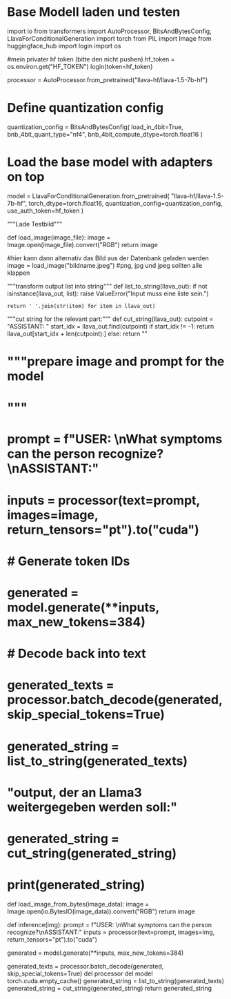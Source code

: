 # Base Modell laden und testen

import io
from transformers import AutoProcessor, BitsAndBytesConfig, LlavaForConditionalGeneration
import torch
from PIL import Image
from huggingface_hub import login
import os

#mein privater hf token (bitte den nicht pushen)
hf_token = os.environ.get("HF_TOKEN")
login(token=hf_token)

processor = AutoProcessor.from_pretrained("llava-hf/llava-1.5-7b-hf")

# Define quantization config
quantization_config = BitsAndBytesConfig(
    load_in_4bit=True, bnb_4bit_quant_type="nf4", bnb_4bit_compute_dtype=torch.float16
)
# Load the base model with adapters on top
model = LlavaForConditionalGeneration.from_pretrained(
    "llava-hf/llava-1.5-7b-hf",
    torch_dtype=torch.float16,
    quantization_config=quantization_config,
    use_auth_token=hf_token
)

"""Lade Testbild"""

def load_image(image_file):
  image = Image.open(image_file).convert("RGB")
  return image


#hier kann dann alternativ das Bild aus der Datenbank geladen werden
image = load_image("bildname.jpeg") #png, jpg und jpeg sollten alle klappen

"""transform output list into string"""
def list_to_string(llava_out):
    if not isinstance(llava_out, list):
        raise ValueError("Input muss eine liste sein.")

    return ' '.join(str(item) for item in llava_out)

"""cut string for the relevant part:"""
def cut_string(llava_out):
  cutpoint = "ASSISTANT: "
  start_idx = llava_out.find(cutpoint)
  if start_idx != -1:
    return llava_out[start_idx + len(cutpoint):]
  else:
    return ""


# """prepare image and prompt for the model
# """

# prompt = f"USER: <image>\nWhat symptoms can the person recognize?\nASSISTANT:"
# inputs = processor(text=prompt, images=image, return_tensors="pt").to("cuda")

# # Generate token IDs
# generated = model.generate(**inputs, max_new_tokens=384)

# # Decode back into text
# generated_texts = processor.batch_decode(generated, skip_special_tokens=True)
# generated_string = list_to_string(generated_texts)



# "output, der an Llama3 weitergegeben werden soll:"

# generated_string = cut_string(generated_string)

# print(generated_string)
def load_image_from_bytes(image_data):
    image = Image.open(io.BytesIO(image_data)).convert("RGB")
    return image

def inference(img):
   prompt = f"USER: <image>\nWhat symptoms can the person recognize?\nASSISTANT:"
   inputs = processor(text=prompt, images=img, return_tensors="pt").to("cuda")

   generated = model.generate(**inputs, max_new_tokens=384)

   generated_texts = processor.batch_decode(generated, skip_special_tokens=True)
   del processor
   del model
   torch.cuda.empty_cache()
   generated_string = list_to_string(generated_texts)
   generated_string = cut_string(generated_string)
   return generated_string


   